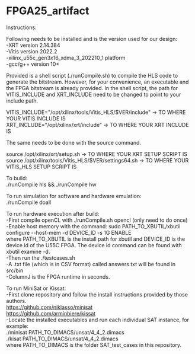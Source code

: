 # FPGA25_artifact
Instructions:

Following needs to be installed and is the version used for our design:  
-XRT version 2.14.384  
-Vitis version 2022.2  
-xilinx_u55c_gen3x16_xdma_3_202210_1 platform  
-gcc/g++ version 10+  

Provided is a shell script (./runCompile.sh) to compile the HLS code to generate the bitstream.
However, for your convenience, an executable and the FPGA bitstream is already provided. 
In the shell script, the path for VITIS_INCLUDE and XRT_INCLUDE need to be changed to point to your include path.
  
VITIS_INCLUDE="/opt/xilinx/tools/Vitis_HLS/$VER/include" -> TO WHERE YOUR VITIS INCLUDE IS  
XRT_INCLUDE="/opt/xilinx/xrt/include" -> TO WHERE YOUR XRT INCLUDE IS  

The same needs to be done with the source command.

source /opt/xilinx/xrt/setup.sh -> TO WHERE YOUR XRT SETUP SCRIPT IS  
source /opt/xilinx/tools/Vitis_HLS/$VER/settings64.sh -> TO WHERE YOUR VITIS_HLS SETUP SCRIPT IS  

To build:  
./runCompile hls && ./runCompile hw  

To run simulation for software and hardware emulation:  
./runCompile doall  

To run hardware execution after build:  
-First compile openCL with ./runCompile.sh opencl (only need to do once)  
-Enable host memory with the command: sudo PATH_TO_XBUTIL/xbutil configure --host-mem -d DEVICE_ID -s 1G ENABLE  
where PATH_TO_XBUTIL is the install path for xbutil and DEVICE_ID is the device id of the U55C FPGA. The device id command can be found with xbutil examine -d.  
-Then run the ./testcases.sh  
-A .txt file (which is in CSV format) called answers.txt will be found in src/bin  
-ColumnJ is the FPGA runtime in seconds.  

To run MiniSat or Kissat:  
-First clone repository and follow the install instructions provided by those authors.  
https://github.com/niklasso/minisat  
https://github.com/arminbiere/kissat  
-Locate the installed executables and run each individual SAT instance, for example:  
./minisat PATH_TO_DIMACS/unsat/4_4_2.dimacs  
./kisat PATH_TO_DIMACS/unsat/4_4_2.dimacs  
where PATH_TO_DIMACS is the folder SAT_test_cases in this repository.  
